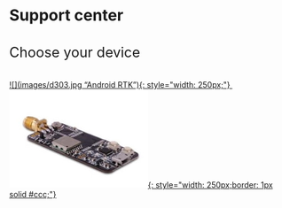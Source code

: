 # Support center 

<p style="font-size:25px;padding:10px 0px 10px 0px;"> Choose your device </p>


 [![](images/d303.jpg “Android RTK”){: style="width: 250px;"} ](/d303-docs)&nbsp;&nbsp;
 [![](images/rtk-board.jpg "Multi-band RTK evk"){: style="width: 250px;border: 1px solid #ccc;"} ](/rtk-board)

 
 
&nbsp;&nbsp;
&nbsp;&nbsp;
&nbsp;&nbsp;
&nbsp;&nbsp;
&nbsp;&nbsp;
